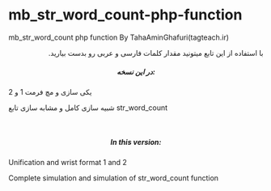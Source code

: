 # mb_str_word_count-php-function
mb_str_word_count php function By TahaAminGhafuri(tagteach.ir)
<p style="direction:rtl;">با استفاده از این تابع میتونید مقدار کلمات فارسی و عربی رو بدست بیارید.</p>
<!--h5 style="text-align:center;">در ویرایش بعدی:</h5>
<p>رفع مشکل فرمت 1 و 2</p>
<p>شبیه سازی کامل و مشابه سازی تابع str_word_count</p>
<br>
<h5 style="text-align:center;">In the next edition:</h5>
<p>Fixed format 1 and 2 problem</p>
<p>Complete simulation and simulation of str_word_count function</p-->
<h5 style="text-align:center;">در این نسخه:</h5>
<p>یکی سازی و مچ فرمت 1 و 2</p>
<p>شبیه سازی کامل و مشابه سازی تابع str_word_count</p>
<br>
<h5 style="text-align:center;">In this version:</h5>
<p>Unification and wrist format 1 and 2</p>
<p>Complete simulation and simulation of str_word_count function</p>
